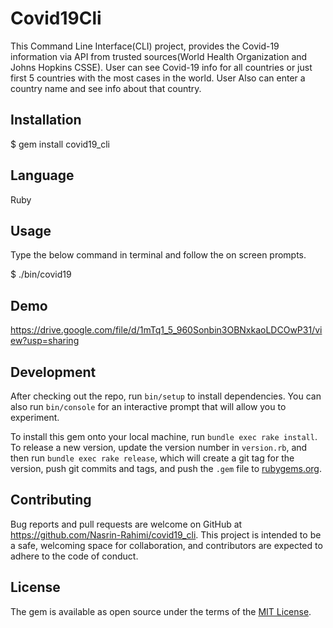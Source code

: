 # Covid19Cli

This Command Line Interface(CLI) project, provides the Covid-19 information via API from trusted sources(World Health Organization and Johns Hopkins CSSE). User can see Covid-19 info for all countries or just first 5 countries with the most cases in the world. User Also can enter a country name and see info about that country.

## Installation

$ gem install covid19_cli

## Language

Ruby

## Usage

Type the below command in terminal and follow the on screen prompts.

$ ./bin/covid19

## Demo

https://drive.google.com/file/d/1mTq1_5_960Sonbin3OBNxkaoLDCOwP31/view?usp=sharing

## Development

After checking out the repo, run `bin/setup` to install dependencies. You can also run `bin/console` for an interactive prompt that will allow you to experiment.

To install this gem onto your local machine, run `bundle exec rake install`. To release a new version, update the version number in `version.rb`, and then run `bundle exec rake release`, which will create a git tag for the version, push git commits and tags, and push the `.gem` file to [rubygems.org](https://rubygems.org).

## Contributing

Bug reports and pull requests are welcome on GitHub at https://github.com/Nasrin-Rahimi/covid19_cli. This project is intended to be a safe, welcoming space for collaboration, and contributors are expected to adhere to the code of conduct.

## License

The gem is available as open source under the terms of the [MIT License](https://opensource.org/licenses/MIT).
